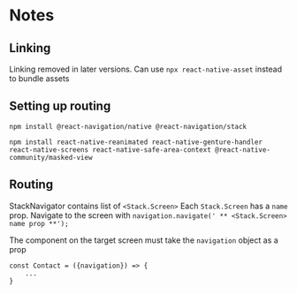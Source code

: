 # Notes

## Linking
Linking removed in later versions. Can use `npx react-native-asset` instead to bundle assets

## Setting up routing

```console
npm install @react-navigation/native @react-navigation/stack
```

```console
npm install react-native-reanimated react-native-genture-handler react-native-screens react-native-safe-area-context @react-native-community/masked-view
```

## Routing
StackNavigator contains list of `<Stack.Screen>`
Each `Stack.Screen` has a `name` prop.
Navigate to the screen with `navigation.navigate(' ** <Stack.Screen> name prop **');`

The component on the target screen must take the `navigation` object as a prop
```Example
const Contact = ({navigation}) => {
    ...
}
```
